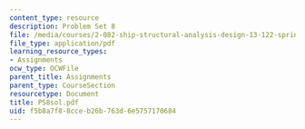 ```yaml
---
content_type: resource
description: Problem Set 8
file: /media/courses/2-082-ship-structural-analysis-design-13-122-spring-2003/f5b8a7f88cceb26b763d6e5757170684_PS8sol.pdf
file_type: application/pdf
learning_resource_types:
- Assignments
ocw_type: OCWFile
parent_title: Assignments
parent_type: CourseSection
resourcetype: Document
title: PS8sol.pdf
uid: f5b8a7f8-8cce-b26b-763d-6e5757170684
---
```

